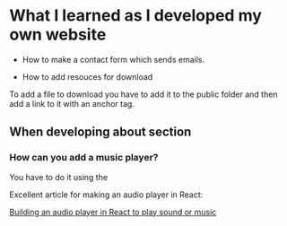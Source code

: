 # What I learned as I developed my own website

- How to make a contact form which sends emails.

- How to add resouces for download

To add a file to download you have to add it to the public folder and
then add a link to it with an anchor tag.

## When developing about section

### How can you add a music player?

You have to do it using the <audio> HTML5 tag.

Excellent article for making an audio player in React:

[Building an audio player in React to play sound or music](https://blog.logrocket.com/building-audio-player-react/)

